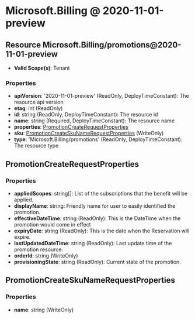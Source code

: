 # Microsoft.Billing @ 2020-11-01-preview

## Resource Microsoft.Billing/promotions@2020-11-01-preview
* **Valid Scope(s)**: Tenant
### Properties
* **apiVersion**: '2020-11-01-preview' (ReadOnly, DeployTimeConstant): The resource api version
* **etag**: int (ReadOnly)
* **id**: string (ReadOnly, DeployTimeConstant): The resource id
* **name**: string (Required, DeployTimeConstant): The resource name
* **properties**: [PromotionCreateRequestProperties](#promotioncreaterequestproperties)
* **sku**: [PromotionCreateSkuNameRequestProperties](#promotioncreateskunamerequestproperties) (WriteOnly)
* **type**: 'Microsoft.Billing/promotions' (ReadOnly, DeployTimeConstant): The resource type

## PromotionCreateRequestProperties
### Properties
* **appliedScopes**: string[]: List of the subscriptions that the benefit will be applied.
* **displayName**: string: Friendly name for user to easily identified the promotion.
* **effectiveDateTime**: string (ReadOnly): This is the DateTime when the promotion would come in effect
* **expiryDate**: string (ReadOnly): This is the date when the Reservation will expire.
* **lastUpdatedDateTime**: string (ReadOnly): Last update time of the promotion resource.
* **orderId**: string (WriteOnly)
* **provisioningState**: string (ReadOnly): Current state of the promotion.

## PromotionCreateSkuNameRequestProperties
### Properties
* **name**: string (WriteOnly)


